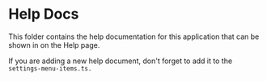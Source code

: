 # Help Docs

This folder contains the help documentation for this application that can be shown in on the Help page.

If you are adding a new help document, don't forget to add it to the `settings-menu-items.ts.`
